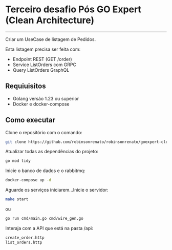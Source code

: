 # Terceiro desafio Pós GO Expert (Clean Architecture)
---
Criar um UseCase de listagem de Pedidos.

Esta listagem precisa ser feita com:

* Endpoint REST (GET /order)
* Service ListOrders com GRPC
* Query ListOrders GraphQL

## Requiuisitos
  * Golang versão 1.23 ou superior
  * Docker e docker-compose

## Como executar
Clone o repositório com o comando:
```bash
git clone https://github.com/robinsonrenato/robinsonrenato/goexpert-clean-architecture.git
```

Atualizar todas as dependências do projeto:
```bash
go mod tidy
```

Inicie o banco de dados e o rabbitmq:
```bash
docker-compose up -d
```

Aguarde os serviços iniciarem...Inicie o servidor:
```bash
make start
```
ou

```bash
go run cmd/main.go cmd/wire_gen.go
```


Interaja com  a API que está na pasta /api:
```bash
create_order.http
list_orders.http
```
